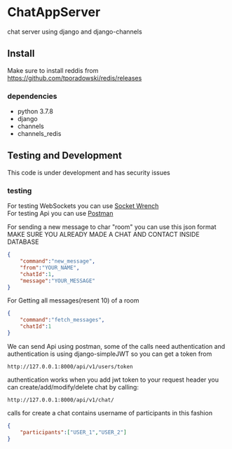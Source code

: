 # ChatAppServer
chat server using django and django-channels

## Install
Make sure to install reddis from https://github.com/tporadowski/redis/releases

### dependencies
* python 3.7.8
* django
* channels
* channels_redis

## Testing and Development
This code is under development and has security issues

### testing
For testing WebSockets you can use <a href="https://github.com/asleepysamurai/socketwrench">Socket Wrench</a></br>
For testing Api you can use <a href="https://www.postman.com/downloads/">Postman</a></br>

For sending a new message to char "room" you can use this json format</br>
MAKE SURE YOU ALREADY MADE A CHAT AND CONTACT INSIDE DATABASE
```json
{
    "command":"new_message",
    "from":"YOUR_NAME",
    "chatId":1,
    "message":"YOUR_MESSAGE"
}
```
For Getting all messages(resent 10) of a room
```json
{
    "command":"fetch_messages",
    "chatId":1
}
```
We can send Api using postman, some of the calls need authentication
and authentication is using django-simpleJWT so you can get a token from
```link
http://127.0.0.1:8000/api/v1/users/token
```
authentication works when you add jwt token to your request header
you can create/add/modify/delete chat by calling:
```link
http://127.0.0.1:8000/api/v1/chat/
```
calls for create a chat contains username of participants in this fashion
```json
{
    "participants":["USER_1","USER_2"]
}
```
